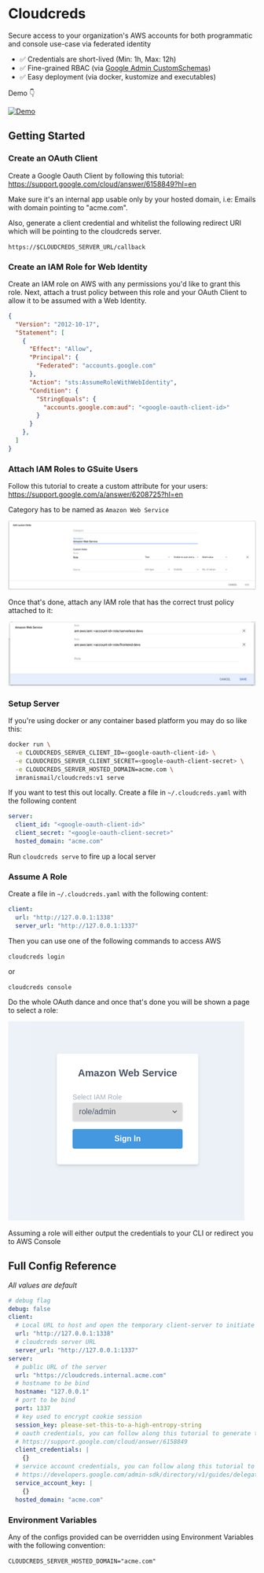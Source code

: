 # Cloudcreds

Secure access to your organization's AWS accounts for both programmatic and console use-case via federated identity

- ✅ Credentials are short-lived (Min: 1h, Max: 12h)
- ✅ Fine-grained RBAC (via [Google Admin CustomSchemas](https://developers.google.com/admin-sdk/directory/v1/guides/manage-schemas))
- ✅ Easy deployment (via docker, kustomize and executables)

Demo 👇

[![Demo](https://img.youtube.com/vi/onBf6JFj-IU/0.jpg)](https://www.youtube.com/watch?v=onBf6JFj-IU)

## Getting Started

### Create an OAuth Client

Create a Google Oauth Client by following this tutorial: https://support.google.com/cloud/answer/6158849?hl=en

Make sure it's an internal app usable only by your hosted domain, i.e: Emails with domain pointing to "acme.com".

Also, generate a client credential and whitelist the following redirect URI which will be pointing to the cloudcreds server.

`https://$CLOUDCREDS_SERVER_URL/callback`


### Create an IAM Role for Web Identity

Create an IAM role on AWS with any permissions you'd like to grant this role. Next, attach a trust policy between this role and your OAuth Client to allow it to be assumed with a Web Identity.

```json
{
  "Version": "2012-10-17",
  "Statement": [
    {
      "Effect": "Allow",
      "Principal": {
        "Federated": "accounts.google.com"
      },
      "Action": "sts:AssumeRoleWithWebIdentity",
      "Condition": {
        "StringEquals": {
          "accounts.google.com:aud": "<google-oauth-client-id>"
        }
      }
    },
  ]
}
```

### Attach IAM Roles to GSuite Users

Follow this tutorial to create a custom attribute for your users: https://support.google.com/a/answer/6208725?hl=en

Category has to be named as `Amazon Web Service`

![aws](./docs/images/aws-custom-attributes.png)

Once that's done, attach any IAM role that has the correct trust policy attached to it:

![adding-attribs](./docs/images/adding-custom-attributes.png)

### Setup Server

If you're using docker or any container based platform you may do so like this:

```bash
docker run \
  -e CLOUDCREDS_SERVER_CLIENT_ID=<google-oauth-client-id> \
  -e CLOUDCREDS_SERVER_CLIENT_SECRET=<google-oauth-client-secret> \
  -e CLOUDCREDS_SERVER_HOSTED_DOMAIN=acme.com \
  imranismail/cloudcreds:v1 serve
```

If you want to test this out locally. Create a file in `~/.cloudcreds.yaml` with the following content

```yaml
server:
  client_id: "<google-oauth-client-id>"
  client_secret: "<google-oauth-client-secret>"
  hosted_domain: "acme.com"
```

Run `cloudcreds serve` to fire up a local server

### Assume A Role

Create a file in `~/.cloudcreds.yaml` with the following content:

```yaml
client:
  url: "http://127.0.0.1:1338"
  server_url: "http://127.0.0.1:1337"
```

Then you can use one of the following commands to access AWS

`cloudcreds login`

or

`cloudcreds console`

Do the whole OAuth dance and once that's done you will be shown a page to select a role:

![assume-role](./docs/images/assume-role.png)

Assuming a role will either output the credentials to your CLI or redirect you to AWS Console

## Full Config Reference

*All values are default*

```yaml
# debug flag
debug: false
client:
  # Local URL to host and open the temporary client-server to initiate auth with cloudcreds server
  url: "http://127.0.0.1:1338"
  # cloudcreds server URL
  server_url: "http://127.0.0.1:1337"
server:
  # public URL of the server
  url: "https://cloudcreds.internal.acme.com"
  # hostname to be bind
  hostname: "127.0.0.1"
  # port to be bind
  port: 1337
  # key used to encrypt cookie session
  session_key: please-set-this-to-a-high-entropy-string
  # oauth credentials, you can follow along this tutorial to generate them:
  # https://support.google.com/cloud/answer/6158849
  client_credentials: |
    {}
  # service account credentials, you can follow along this tutorial to generate them:
  # https://developers.google.com/admin-sdk/directory/v1/guides/delegation
  service_account_key: |
    {}
  hosted_domain: "acme.com"
```

### Environment Variables

Any of the configs provided can be overridden using Environment Variables with the following convention:

`CLOUDCREDS_SERVER_HOSTED_DOMAIN="acme.com"`